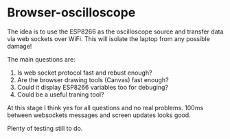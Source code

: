 # Browser-oscilloscope
The idea is to use the ESP8266 as the oscilloscope source and transfer data via web sockets over WiFi. This will isolate 
the laptop from any possible damage!

The main questions are:
1) Is web socket protocol fast and rebust enough?
2) Are the browser drawing tools (Canvas) fast enough?
3) Could it display ESP8266 variables too for debuging?
3) Could be a useful traning tool?

At this stage I think yes for all questions and no real problems. 100ms between websockets messages and screen updates looks good. 

Plenty of testing still to do.
